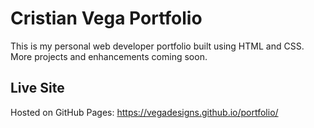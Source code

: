 # Cristian Vega Portfolio

This is my personal web developer portfolio built using HTML and CSS.
More projects and enhancements coming soon.

## Live Site

Hosted on GitHub Pages: https://vegadesigns.github.io/portfolio/
